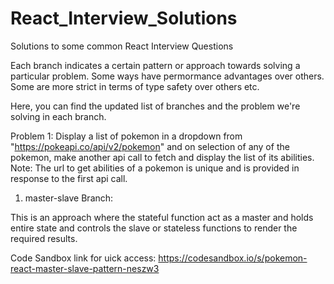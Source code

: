 # React_Interview_Solutions
Solutions to some common React Interview Questions

Each branch indicates a certain pattern or approach towards solving a particular problem. Some ways have permormance advantages over others. Some are more strict in terms of type safety over others etc.

Here, you can find the updated list of branches and the problem we're solving in each branch.

Problem 1: Display a list of pokemon in a dropdown from "https://pokeapi.co/api/v2/pokemon" and on selection of any of the pokemon, make another api call to fetch and display the list of its abilities. Note: The url to get abilities of a pokemon is unique and is provided in response to the first api call.

1. master-slave Branch:

This is an approach where the stateful function act as a master and holds entire state and controls the slave or stateless functions to render the required results.

Code Sandbox link for uick access: https://codesandbox.io/s/pokemon-react-master-slave-pattern-neszw3